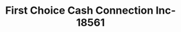 ---
f_zip-code: 37664
f_state-code: TN
title: First Choice Cash Connection Inc-18561
f_phone: 423-247-7628
f_city-only: Kingsport
f_address: 1744 Fort Henry Drive Kingsport
f_location-unique-id: '18561'
slug: first-choice-cash-connection-inc-18561
updated-on: '2024-05-30T13:46:58.046Z'
created-on: '2024-05-30T13:36:59.803Z'
published-on: '2024-05-30T13:54:32.469Z'
f_city-state: cms/city/kingsport-tn.md
f_company: cms/company/first-choice-cash-connection-inc.md
f_state: cms/state/tennessee.md
layout: '[payday-loan].html'
tags: payday-loan
---